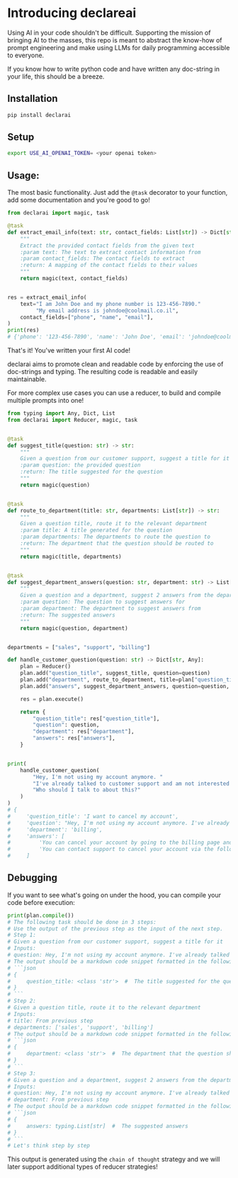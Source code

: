 # Introducing declareai
Using AI in your code shouldn't be difficult. Supporting the mission of bringing AI to the masses,
this repo is meant to abstract the know-how of prompt engineering and make using LLMs for daily programming accessible to everyone.

If you know how to write python code and have written any doc-string in your life, this should be a breeze.

## Installation
```bash
pip install declarai
```

## Setup
```bash
export USE_AI_OPENAI_TOKEN= <your openai token>
```

## Usage:
The most basic functionality. Just add the `@task` decorator to your function, add some documentation and you're good to go!
```python
from declarai import magic, task

@task
def extract_email_info(text: str, contact_fields: List[str]) -> Dict[str, str]:
    """
    Extract the provided contact fields from the given text
    :param text: The text to extract contact information from
    :param contact_fields: The contact fields to extract
    :return: A mapping of the contact fields to their values
    """
    return magic(text, contact_fields)


res = extract_email_info(
    text="I am John Doe and my phone number is 123-456-7890." 
         "My email address is johndoe@coolmail.co.il",
    contact_fields=["phone", "name", "email"],
)
print(res)
# {'phone': '123-456-7890', 'name': 'John Doe', 'email': 'johndoe@coolmail.co.il'}
```
That's it! You've written your first AI code!

declarai aims to promote clean and readable code by enforcing the use of doc-strings and typing.
The resulting code is readable and easily maintainable.

For more complex use cases you can use a reducer, to build and compile multiple prompts into one!
```python
from typing import Any, Dict, List
from declarai import Reducer, magic, task


@task
def suggest_title(question: str) -> str:
    """
    Given a question from our customer support, suggest a title for it
    :param question: the provided question
    :return: The title suggested for the question
    """
    return magic(question)


@task
def route_to_department(title: str, departments: List[str]) -> str:
    """
    Given a question title, route it to the relevant department
    :param title: A title generated for the question
    :param departments: The departments to route the question to
    :return: The department that the question should be routed to
    """
    return magic(title, departments)


@task
def suggest_department_answers(question: str, department: str) -> List[str]:
    """
    Given a question and a department, suggest 2 answers from the department's knowledge base
    :param question: The question to suggest answers for
    :param department: The department to suggest answers from
    :return: The suggested answers
    """
    return magic(question, department)


departments = ["sales", "support", "billing"]

def handle_customer_question(question: str) -> Dict[str, Any]:
    plan = Reducer()
    plan.add("question_title", suggest_title, question=question)
    plan.add("department", route_to_department, title=plan["question_title"], departments=departments)
    plan.add("answers", suggest_department_answers, question=question, department=plan["department"])

    res = plan.execute()

    return {
        "question_title": res["question_title"],
        "question": question,
        "department": res["department"],
        "answers": res["answers"],
    }


print(
    handle_customer_question(
        "Hey, I'm not using my account anymore. "
        "I've already talked to customer support and am not interested in it anymore. "
        "Who should I talk to about this?"
    )
)
# {
#     'question_title': 'I want to cancel my account',
#     'question': "Hey, I'm not using my account anymore. I've already talked to customer support and am not interested in it anymore. Who should I talk to about this?",
#     'department': 'billing',
#     'answers': [
#         'You can cancel your account by going to the billing page and clicking the cancel button',
#         'You can contact support to cancel your account via the following email: support@coolmailco',
#     ]
```

## Debugging
If you want to see what's going on under the hood, you can compile your code before execution:
```python
print(plan.compile())
# The following task should be done in 3 steps:
# Use the output of the previous step as the input of the next step.
# Step 1: 
# Given a question from our customer support, suggest a title for it
# Inputs:
# question: Hey, I'm not using my account anymore. I've already talked to customer support and am not interested in it anymore. Who should I talk to about this?
# The output should be a markdown code snippet formatted in the following schema, including the leading and trailing '```json' and '```':
# ```json
# {
#     question_title: <class 'str'>  #  The title suggested for the question
# }
# ```
# Step 2: 
# Given a question title, route it to the relevant department
# Inputs:
# title: From previous step
# departments: ['sales', 'support', 'billing']
# The output should be a markdown code snippet formatted in the following schema, including the leading and trailing '```json' and '```':
# ```json
# {
#     department: <class 'str'>  #  The department that the question should be routed to
# }
# ```
# Step 3: 
# Given a question and a department, suggest 2 answers from the department's knowledge base
# Inputs:
# question: Hey, I'm not using my account anymore. I've already talked to customer support and am not interested in it anymore. Who should I talk to about this?
# department: From previous step
# The output should be a markdown code snippet formatted in the following schema, including the leading and trailing '```json' and '```':
# ```json
# {
#     answers: typing.List[str]  #  The suggested answers
# }
# ```
# Let's think step by step
```

This output is generated using the `chain of thought` strategy and we will later support additional types of reducer strategies!

